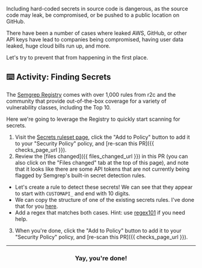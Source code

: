 Including hard-coded secrets in source code is dangerous, as the source code may
leak, be compromised, or be pushed to a public location on GitHub.

There have been a number of cases where leaked AWS, GitHub, or other API keys
have lead to companies being compromised, having user data leaked, huge cloud
bills run up, and more.

Let's try to prevent that from happening in the first place.

## ⌨️ Activity: Finding Secrets

The [Semgrep Registry](https://semgrep.dev/explore) comes with over 1,000 rules from r2c and the community that provide out-of-the-box coverage for a variety of vulnerability classes, including the Top 10.

Here we're going to leverage the Registry to quickly start scanning for secrets.

1. Visit the [Secrets ruleset page](https://semgrep.dev/p/secrets), click the "Add to Policy" button to add it to your "Security Policy" policy, and [re-scan this PR]({{ checks_page_url }}).
2. Review the [files changed]({{ files_changed_url }}) in this PR (you can also click on the "Files changed" tab at the top of this page), and note that it looks like there are some API tokens that are not currently being flagged by Semgrep's built-in secret detection rules.
  *  Let's create a rule to detect these secrets! We can see that they appear to start with `CUSTOMAPI_` and end with 10 digits.
  * We can copy the structure of one of the existing secrets rules. I've done that for you [here](https://semgrep.dev/s/clintgibler:learning-lab-custom-api-secret).
  * Add a regex that matches both cases. Hint: use [regex101](https://regex101.com/) if you need help.
3. When you're done, click the "Add to Policy" button to add it to your "Security Policy" policy, and [re-scan this PR]({{ checks_page_url }}).

<hr>
<h3 align="center">Yay, you're done!</h3>

